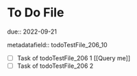# To Do File

due:: 2022-09-21

metadatafield:: todoTestFile_206\_10

- [ ] Task of todoTestFile_206 1 [[Query me]]
- [ ] Task of todoTestFile_206 2
